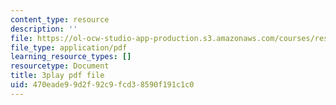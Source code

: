 ```yaml
---
content_type: resource
description: ''
file: https://ol-ocw-studio-app-production.s3.amazonaws.com/courses/res-18-008-calculus-revisited-complex-variables-differential-equations-and-linear-algebra-fall-2011/470eade99d2f92c9fcd38590f191c1c0_Bk9SZMsPEHk.pdf
file_type: application/pdf
learning_resource_types: []
resourcetype: Document
title: 3play pdf file
uid: 470eade9-9d2f-92c9-fcd3-8590f191c1c0
---
```

